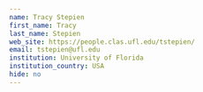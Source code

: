 ```yaml
---
name: Tracy Stepien
first_name: Tracy
last_name: Stepien
web_site: https://people.clas.ufl.edu/tstepien/
email: tstepien@ufl.edu
institution: University of Florida
institution_country: USA
hide: no
---
```


